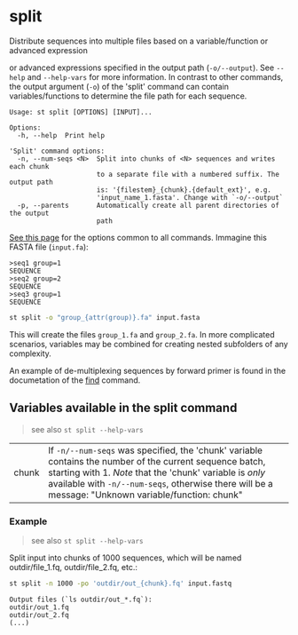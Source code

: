 # split
Distribute sequences into multiple files based on a variable/function or
advanced expression

or advanced expressions specified in the output path (`-o/--output`).
See `--help` and `--help-vars` for more information.
In contrast to other commands, the output argument (`-o`) of the
'split' command can contain variables/functions to determine the
file path for each sequence.


```
Usage: st split [OPTIONS] [INPUT]...

Options:
  -h, --help  Print help

'Split' command options:
  -n, --num-seqs <N>  Split into chunks of <N> sequences and writes each chunk
                      to a separate file with a numbered suffix. The output path
                      is: '{filestem}_{chunk}.{default_ext}', e.g.
                      'input_name_1.fasta'. Change with `-o/--output`
  -p, --parents       Automatically create all parent directories of the output
                      path
```
[See this page](opts.md) for the options common to all commands.
Immagine this FASTA file (`input.fa`):

```
>seq1 group=1
SEQUENCE
>seq2 group=2
SEQUENCE
>seq3 group=1
SEQUENCE
```

```sh
st split -o "group_{attr(group)}.fa" input.fasta
```

This will create the files `group_1.fa` and `group_2.fa`. In more
complicated scenarios, variables may be combined for creating nested subfolders
of any complexity.

An example of de-multiplexing sequences by forward primer is found in the
documetation of the [find](find.md#multiple-patterns) command.
## Variables available in the split command
> see also `st split --help-vars`



| | |
|-|-|
| chunk | If `-n/--num-seqs` was specified, the 'chunk' variable contains the number of the current sequence batch, starting with 1. *Note* that the 'chunk' variable is *only* available with `-n/--num-seqs`, otherwise there will be a message: "Unknown variable/function: chunk" |

### Example
> see also `st split --help-vars`

Split input into chunks of 1000 sequences, which will be named outdir/file_1.fq, outdir/file_2.fq, etc.:
```sh
st split -n 1000 -po 'outdir/out_{chunk}.fq' input.fastq
```
```
Output files (`ls outdir/out_*.fq`):
outdir/out_1.fq
outdir/out_2.fq
(...)
```

